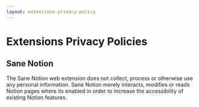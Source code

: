 ```yaml
---
layout: extensions-privacy-policy
---
```


# Extensions Privacy Policies

## Sane Notion
The Sane Notion web extension does not collect, process or otherwise use any personal information. Sane Notion merely interacts, modifies or reads Notion pages where its enabled in order to increase the accessibility of existing Notion features.